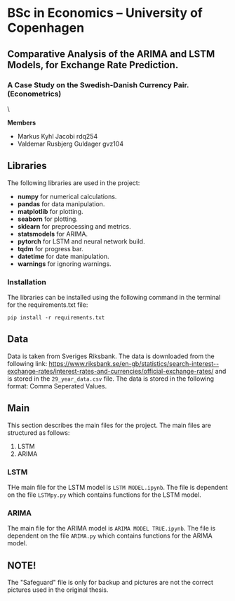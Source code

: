# BSc in Economics – University of Copenhagen

## Comparative Analysis of the ARIMA and LSTM Models, for Exchange Rate Prediction.
### A Case Study on the Swedish-Danish Currency Pair. (Econometrics)
\

**Members**
- Markus Kyhl Jacobi            rdq254
- Valdemar Rusbjerg Guldager    gvz104


## Libraries
The following libraries are used in the project:
- **numpy** for numerical calculations.
- **pandas** for data manipulation.
- **matplotlib** for plotting.
- **seaborn** for plotting.
- **sklearn** for preprocessing and metrics.
- **statsmodels** for ARIMA.
- **pytorch** for LSTM and neural network build.
- **tqdm** for progress bar.
- **datetime** for date manipulation.
- **warnings** for ignoring warnings.

### Installation
The libraries can be installed using the following command in the terminal for the requirements.txt file:
```
pip install -r requirements.txt
```

## Data
Data is taken from Sveriges Riksbank. The data is downloaded from the following link: https://www.riksbank.se/en-gb/statistics/search-interest--exchange-rates/interest-rates-and-currencies/official-exchange-rates/ and is stored in the `29_year_data.csv` file. The data is stored in the following format: Comma Seperated Values.

## Main
This section describes the main files for the project. The main files are structured as follows:
1. LSTM
2. ARIMA

### LSTM
THe main file for the LSTM model is `LSTM MODEL.ipynb`. 
The file is dependent on the file `LSTMpy.py` which contains functions for the LSTM model.


### ARIMA
The main file for the ARIMA model is `ARIMA MODEL TRUE.ipynb`.
The file is dependent on the file `ARIMA.py` which contains functions for the ARIMA model.



## NOTE!
The "Safeguard" file is only for backup and pictures are not the correct pictures used in the original thesis.





